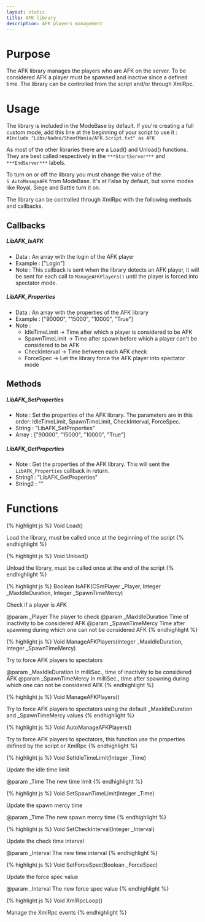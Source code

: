 ```yaml
---
layout: static
title: AFK library 
description: AFK players management
---
```


# Purpose
The AFK library manages the players who are AFK on the server. To be considered AFK a player must be spawned and inactive since a defined time. The library can be controlled from the script and/or through XmlRpc.


# Usage
The library is included in the ModeBase by default. If you're creating a full custom mode, add this line at the beginning of your script to use it :
`#Include "Libs/Nadeo/ShootMania/AFK.Script.txt" as AFK`

As most of the other libraries there are a Load() and Unload() functions. They are best called respectively in the `***StartServer***` and `***EndServer***` labels.

To turn on or off the library you must change the value of the `S_AutoManageAFK` from ModeBase. It's at False by default, but some modes like Royal, Siege and Battle turn it on.

The library can be controlled through XmlRpc with the following methods and callbacks.

## Callbacks

##### LibAFK_IsAFK
* Data : An array with the login of the AFK player
* Example : ["Login"]
* Note : This callback is sent when the library detects an AFK player, it will be sent for each call to `ManageAFKPlayers()` until the player is forced into spectator mode.

##### LibAFK_Properties
* Data : An array with the properties of the AFK library
* Example : ["90000", "15000", "10000", "True"]
* Note : 
    * IdleTimeLimit -> Time after which a player is considered to be AFK
    * SpawnTimeLimit -> Time after spawn before which a player can't be considered to be AFK
    * CheckInterval -> Time between each AFK check
    * ForceSpec -> Let the library force the AFK player into spectator mode

## Methods

##### LibAFK_SetProperties
* Note : Set the properties of the AFK library. The parameters are in this order: IdleTimeLimit, SpawnTimeLimit, CheckInterval, ForceSpec.
* String : "LibAFK_SetProperties"
* Array : ["90000", "15000", "10000", "True"]

##### LibAFK_GetProperties
* Note : Get the properties of the AFK library. This will sent the `LibAFK_Properties` callback in return.
* String1 : "LibAFK_GetProperties"
* String2 : ""


# Functions



{% highlight js %} 
Void Load()

Load the library, must be called once at the beginning of the script
{% endhighlight %}




{% highlight js %} 
Void Unload()

Unload the library, must be called once at the end of the script
{% endhighlight %}




{% highlight js %} 
Boolean IsAFK(CSmPlayer _Player, Integer _MaxIdleDuration, Integer _SpawnTimeMercy)

Check if a player is AFK

@param  _Player           The player to check
@param  _MaxIdleDuration  Time of inactivity to be considered AFK
@param  _SpawnTimeMercy   Time after spawning during which one can not be considered AFK
{% endhighlight %}




{% highlight js %} 
Void ManageAFKPlayers(Integer _MaxIdleDuration, Integer _SpawnTimeMercy)

Try to force AFK players to spectators

@param  _MaxIdleDuration  In milliSec., time of inactivity to be considered AFK
@param  _SpawnTimeMercy   In milliSec., time after spawning during which one can not be considered AFK
{% endhighlight %}




{% highlight js %} 
Void ManageAFKPlayers()

Try to force AFK players to spectators using the default _MaxIdleDuration and _SpawnTimeMercy values
{% endhighlight %}




{% highlight js %} 
Void AutoManageAFKPlayers()

Try to force AFK players to spectators, this function use the properties defined by the script or XmlRpc
{% endhighlight %}




{% highlight js %} 
Void SetIdleTimeLimit(Integer _Time)

Update the idle time limit

@param  _Time   The new time limit
{% endhighlight %}




{% highlight js %} 
Void SetSpawnTimeLimit(Integer _Time)

Update the spawn mercy time

@param  _Time   The new spawn mercy time
{% endhighlight %}




{% highlight js %} 
Void SetCheckInterval(Integer _Interval)

Update the check time interval

@param  _Interval   The new time interval
{% endhighlight %}




{% highlight js %} 
Void SetForceSpec(Boolean _ForceSpec)

Update the force spec value

@param  _Interval   The new force spec value
{% endhighlight %}




{% highlight js %} 
Void XmlRpcLoop()

Manage the XmlRpc events
{% endhighlight %}